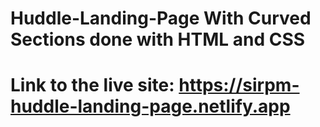 # Huddle-Landing-Page With Curved Sections done with HTML and CSS
# Link to the live site: https://sirpm-huddle-landing-page.netlify.app
